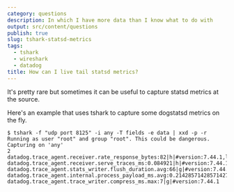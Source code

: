 ```yaml
---
category: questions
description: In which I have more data than I know what to do with
output: src/content/questions
publish: true
slug: tshark-statsd-metrics
tags:
  - tshark
  - wireshark
  - datadog
title: How can I live tail statsd metrics?
---
```

It's pretty rare but sometimes it can be useful to capture statsd metrics at the source.

Here's an example that uses tshark to capture some dogstatsd metrics on the fly.

```console
$ tshark -f "udp port 8125" -i any -T fields -e data | xxd -p -r
Running as user "root" and group "root". This could be dangerous.
Capturing on 'any'
2 datadog.trace_agent.receiver.rate_response_bytes:82|h|#version:7.44.1,lang:cpp,lang_version:201402,tracer_version:v1.3.6,endpoint_version:v0.4,endpoint:traces_v0.4
datadog.trace_agent.receiver.serve_traces_ms:0.084921|h|#version:7.44.1,lang:cpp,lang_version:201402,tracer_version:v1.3.6,endpoint_version:v0.4,success:true
datadog.trace_agent.stats_writer.flush_duration.avg:66|g|#version:7.44.1
datadog.trace_agent.internal.process_payload_ms.avg:0.21428571428571427|g|#version:7.44.1
datadog.trace_agent.trace_writer.compress_ms.max:7|g|#version:7.44.1
```
